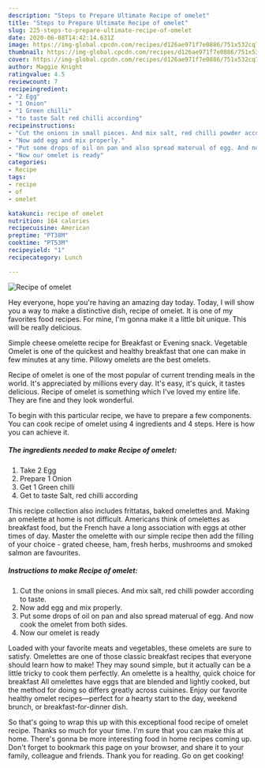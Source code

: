 ```yaml
---
description: "Steps to Prepare Ultimate Recipe of omelet"
title: "Steps to Prepare Ultimate Recipe of omelet"
slug: 225-steps-to-prepare-ultimate-recipe-of-omelet
date: 2020-06-08T14:42:14.631Z
image: https://img-global.cpcdn.com/recipes/d126ae971f7e0886/751x532cq70/recipe-of-omelet-recipe-main-photo.jpg
thumbnail: https://img-global.cpcdn.com/recipes/d126ae971f7e0886/751x532cq70/recipe-of-omelet-recipe-main-photo.jpg
cover: https://img-global.cpcdn.com/recipes/d126ae971f7e0886/751x532cq70/recipe-of-omelet-recipe-main-photo.jpg
author: Maggie Knight
ratingvalue: 4.5
reviewcount: 7
recipeingredient:
- "2 Egg"
- "1 Onion"
- "1 Green chilli"
- "to taste Salt red chilli according"
recipeinstructions:
- "Cut the onions in small pieces. And mix salt, red chilli powder according to taste."
- "Now add egg and mix properly."
- "Put some drops of oil on pan and also spread materual of egg. And now cook the omelet from both sides."
- "Now our omelet is ready"
categories:
- Recipe
tags:
- recipe
- of
- omelet

katakunci: recipe of omelet 
nutrition: 164 calories
recipecuisine: American
preptime: "PT38M"
cooktime: "PT53M"
recipeyield: "1"
recipecategory: Lunch

---
```



![Recipe of omelet](https://img-global.cpcdn.com/recipes/d126ae971f7e0886/751x532cq70/recipe-of-omelet-recipe-main-photo.jpg)

Hey everyone, hope you're having an amazing day today. Today, I will show you a way to make a distinctive dish, recipe of omelet. It is one of my favorites food recipes. For mine, I'm gonna make it a little bit unique. This will be really delicious.

Simple cheese omelette recipe for Breakfast or Evening snack. Vegetable Omelet is one of the quickest and healthy breakfast that one can make in few minutes at any time. Pillowy omelets are the best omelets.

Recipe of omelet is one of the most popular of current trending meals in the world. It's appreciated by millions every day. It's easy, it's quick, it tastes delicious. Recipe of omelet is something which I've loved my entire life. They are fine and they look wonderful.


To begin with this particular recipe, we have to prepare a few components. You can cook recipe of omelet using 4 ingredients and 4 steps. Here is how you can achieve it.

<!--inarticleads1-->

##### The ingredients needed to make Recipe of omelet:

1. Take 2 Egg
1. Prepare 1 Onion
1. Get 1 Green chilli
1. Get to taste Salt, red chilli according


This recipe collection also includes frittatas, baked omelettes and. Making an omelette at home is not difficult. Americans think of omelettes as breakfast food, but the French have a long association with eggs at other times of day. Master the omelette with our simple recipe then add the filling of your choice - grated cheese, ham, fresh herbs, mushrooms and smoked salmon are favourites. 

<!--inarticleads2-->

##### Instructions to make Recipe of omelet:

1. Cut the onions in small pieces. And mix salt, red chilli powder according to taste.
1. Now add egg and mix properly.
1. Put some drops of oil on pan and also spread materual of egg. And now cook the omelet from both sides.
1. Now our omelet is ready


Loaded with your favorite meats and vegetables, these omelets are sure to satisfy. Omelettes are one of those classic breakfast recipes that everyone should learn how to make! They may sound simple, but it actually can be a little tricky to cook them perfectly. An omelette is a healthy, quick choice for breakfast All omelettes have eggs that are blended and lightly cooked, but the method for doing so differs greatly across cuisines. Enjoy our favorite healthy omelet recipes—perfect for a hearty start to the day, weekend brunch, or breakfast-for-dinner dish. 

So that's going to wrap this up with this exceptional food recipe of omelet recipe. Thanks so much for your time. I'm sure that you can make this at home. There's gonna be more interesting food in home recipes coming up. Don't forget to bookmark this page on your browser, and share it to your family, colleague and friends. Thank you for reading. Go on get cooking!
